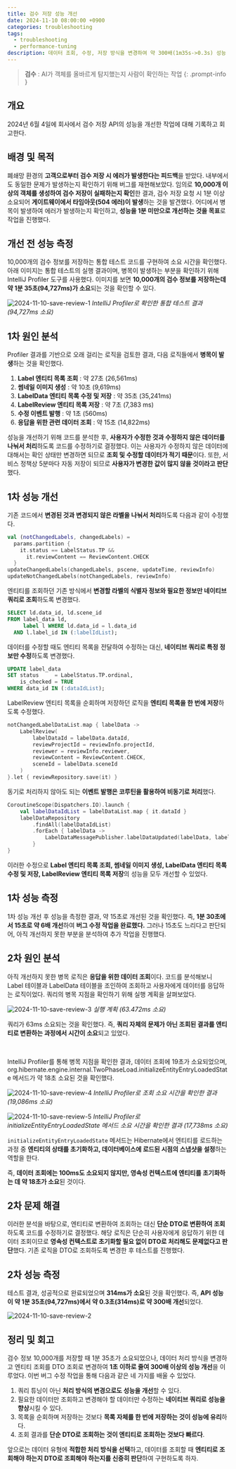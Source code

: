 ```yaml
---
title: 검수 저장 성능 개선
date: 2024-11-10 08:00:00 +0900
categories: troubleshooting
tags:
  - troubleshooting
  - performance-tuning
description: 데이터 조회, 수정, 저장 방식을 변경하여 약 300배(1m35s->0.3s) 성능 개선
---
```


> **검수** : AI가 객체를 올바르게 탐지했는지 사람이 확인하는 작업
{: .prompt-info }

## 개요

2024년 6월 4일에 회사에서 검수 저장 API의 성능을 개선한 작업에 대해 기록하고 회고한다.

## 배경 및 목적

폐쇄망 환경의 **고객으로부터 검수 저장 시 에러가 발생한다는 피드백**을 받았다. 내부에서도 동일한 문제가 발생하는지 확인하기 위해 버그를 재현해보았다. 임의로 **10,000개 이상의 객체를 생성하여 검수 저장이 실패하는지 확인**한 결과, 검수 저장 요청 시 1분 이상 소요되어 **게이트웨이에서 타임아웃(504 에러)이 발생**하는 것을 발견했다. 어디에서 병목이 발생하여 에러가 발생하는지 확인하고, **성능을 1분 미만으로 개선하는 것을 목표**로 작업을 진행했다.

## 개선 전 성능 측정

10,000개의 검수 정보를 저장하는 통합 테스트 코드를 구현하여 소요 시간을 확인했다. 아래 이미지는 통합 테스트의 실행 결과이며, 병목이 발생하는 부분을 확인하기 위해 IntelliJ Profiler 도구를 사용했다. 이미지를 보면 **10,000개의 검수 정보를 저장하는데 약 1분 35초(94,727ms)가 소요**되는 것을 확인할 수 있다.

![2024-11-10-save-review-1](/assets/img/2024-11-10-save-review-1.png)
_IntelliJ Profiler로 확인한 통합 테스트 결과 (94,727ms 소요)_

## 1차 원인 분석

Profiler 결과를 기반으로 오래 걸리는 로직을 검토한 결과, 다음 로직들에서 **병목이 발생**하는 것을 확인했다.

1. **Label 엔티티 목록 조회** : 약 27초 (26,561ms)
2. **썸네일 이미지 생성** : 약 10초 (9,619ms)
3. **LabelData 엔티티 목록 수정 및 저장** : 약 35초 (35,241ms)
4. **LabelReview 엔티티 목록 저장** : 약 7초 (7,383 ms)
5. **수정 이벤트 발행** : 약 1초 (560ms)
6. **응답을 위한 관련 데이터 조회** : 약 15초 (14,822ms)

성능을 개선하기 위해 코드를 분석한 후, **사용자가 수정한 것과 수정하지 않은 데이터를 나눠서 처리**하도록 코드를 수정하기로 결정했다. 이는 사용자가 수정하지 않은 데이터에 대해서는 확인 상태만 변경하면 되므로 **조회 및 수정할 데이터가 적기 때문**이다. 또한, 서비스 정책상 5분마다 자동 저장이 되므로 **사용자가 변경한 값이 많지 않을 것이라고 판단**했다.

## 1차 성능 개선

기존 코드에서 **변경된 것과 변경되지 않은 라벨을 나눠서 처리**하도록 다음과 같이 수정했다.

```kotlin
val (notChangedLabels, changedLabels) =
  params.partition { 
    it.status == LabelStatus.TP && 
      it.reviewContent == ReviewContent.CHECK 
  }
updateChangedLabels(changedLabels, pscene, updateTime, reviewInfo)
updateNotChangedLabels(notChangedLabels, reviewInfo)
```

엔티티를 조회하던 기존 방식에서 **변경할 라벨의 식별자 정보와 필요한 정보만 네이티브 쿼리로 조회**하도록 변경했다.

```sql
SELECT ld.data_id, ld.scene_id  
FROM label_data ld,  
     label l WHERE ld.data_id = l.data_id  
  AND l.label_id IN (:labelIdList);
```

데이터를 수정할 때도 엔티티 목록을 전달하여 수정하는 대신, **네이티브 쿼리로 특정 정보만 수정**하도록 변경했다.

```sql
UPDATE label_data  
SET status     = LabelStatus.TP.ordinal,  
    is_checked = TRUE
WHERE data_id IN (:dataIdList);
```

LabelReview 엔티티 목록을 순회하며 저장하던 로직을 **엔티티 목록을 한 번에 저장**하도록 수정했다.

```kotlin
notChangedLabelDataList.map { labelData ->
    LabelReview(
        labelDataId = labelData.dataId,
        reviewProjectId = reviewInfo.projectId,
        reviewer = reviewInfo.reviewer,
        reviewContent = ReviewContent.CHECK,
        sceneId = labelData.sceneId
    )
}.let { reviewRepository.save(it) }
```

동기로 처리하지 않아도 되는 **이벤트 발행은 코루틴을 활용하여 비동기로 처리**했다.

```kotlin
CoroutineScope(Dispatchers.IO).launch {
    val labelDataIdList = labelDataList.map { it.dataId }
    labelDataRepository
        .findAll(labelDataIdList)
        .forEach { labelData ->
            LabelDataMessagePublisher.labelDataUpdated(labelData, labelData)
        }
}
```

이러한 수정으로 **Label 엔티티 목록 조회, 썸네일 이미지 생성, LabelData 엔티티 목록 수정 및 저장, LabelReview 엔티티 목록 저장**의 성능을 모두 개선할 수 있었다.

## 1차 성능 측정

1차 성능 개선 후 성능을 측정한 결과, 약 15초로 개선된 것을 확인했다. 즉, **1분 30초에서 15초로 약 6배 개선**하여 **버그 수정 작업을 완료했다.** 그러나 15초도 느리다고 판단되어, 아직 개선하지 못한 부분을 분석하여 추가 작업을 진행했다.

## 2차 원인 분석

아직 개선하지 못한 병목 로직은 **응답을 위한 데이터 조회**이다. 코드를 분석해보니 Label 테이블과 LabelData 테이블을 조인하여 조회하고 사용자에게 데이터를 응답하는 로직이었다. 쿼리의 병목 지점을 확인하기 위해 실행 계획을 살펴보았다.

![2024-11-10-save-review-3](/assets/img/2024-11-10-save-review-3.png)
_실행 계획 (63.472ms 소요)_

쿼리가 63ms 소요되는 것을 확인했다. 즉, **쿼리 자체의 문제가 아닌 조회된 결과를 엔티티로 변환하는 과정에서 시간이 소요**되고 있었다.

<br/>

IntelliJ Profiler를 통해 병목 지점을 확인한 결과, 데이터 조회에 19초가 소요되었으며, org.hibernate.engine.internal.TwoPhaseLoad.initializeEntityEntryLoadedState 메서드가 약 18초 소요된 것을 확인했다.

![2024-11-10-save-review-4](/assets/img/2024-11-10-save-review-4.png)
_IntelliJ Profiler로 조회 소요 시간을 확인한 결과 (19,086ms 소요)_

![2024-11-10-save-review-5](/assets/img/2024-11-10-save-review-5.png)
_IntelliJ Profiler로 initializeEntityEntryLoadedState 메서드 소요 시간을 확인한 결과 (17,738ms 소요)_

`initializeEntityEntryLoadedState` 메서드는 Hibernate에서 엔티티를 로드하는 과정 중 **엔티티의 상태를 초기화하고, 데이터베이스에 로드된 시점의 스냅샷을 설정**하는 역할을 한다.

즉, **데이터 조회에는 100ms도 소요되지 않지만, 영속성 컨텍스트에 엔티티를 초기화하는 데 약 18초가 소요**된 것이다.

## 2차 문제 해결

이러한 분석을 바탕으로, 엔티티로 변환하여 조회하는 대신 **단순 DTO로 변환하여 조회**하도록 코드를 수정하기로 결정했다. 해당 로직은 단순히 사용자에게 응답하기 위한 데이터 조회이므로 **영속성 컨텍스트로 초기화할 필요 없이 DTO로 처리해도 문제없다고 판단**했다. 기존 로직을 DTO로 조회하도록 변경한 후 테스트를 진행했다.

## 2차 성능 측정

테스트 결과, 성공적으로 완료되었으며 **314ms가 소요**된 것을 확인했다. 즉, **API 성능이 약 1분 35초(94,727ms)에서 약 0.3초(314ms)로 약 300배 개선**되었다.

![2024-11-10-save-review-2](/assets/img/2024-11-10-save-review-2.png)

## 정리 및 회고

검수 정보 10,000개를 저장할 때 1분 35초가 소요되었으나, 데이터 처리 방식을 변경하고 엔티티 조회를 DTO 조회로 변경하여 **1초 이하로 줄여 300배 이상의 성능 개선**을 이루었다. 이번 버그 수정 작업을 통해 다음과 같은 네 가지를 배울 수 있었다.

1. 쿼리 튜닝이 아닌 **처리 방식의 변경으로도 성능을 개선**할 수 있다.
2. 필요한 데이터만 조회하고 변경해야 할 데이터만 수정하는 **네이티브 쿼리로 성능을 향상**시킬 수 있다.
3. 목록을 순회하며 저장하는 것보다 **목록 자체를 한 번에 저장하는 것이 성능에 유리**하다.
4. 조회 결과를 **단순 DTO로 조회하는 것이 엔티티로 조회하는 것보다 빠르다**.

앞으로는 데이터 유형에 **적합한 처리 방식을 선택**하고, 데이터를 조회할 때 **엔티티로 조회해야 하는지 DTO로 조회해야 하는지를 신중히 판단**하여 구현하도록 하자.
